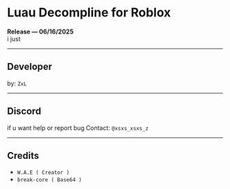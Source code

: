 # Luau Decompline for Roblox

**Release — 06/16/2025**  
i just

---

## Developer

by: `ZxL`

---

## Discord

if u want help or report bug
Contact: `@xsxs_xsxs_z`

---

## Credits

- `W.A.E ( Creator )`
- `break-core ( Base64 )`
